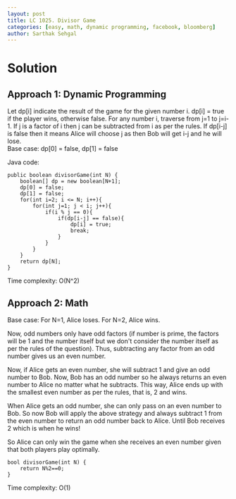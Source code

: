```yaml
---
layout: post
title: LC 1025. Divisor Game
categories: [easy, math, dynamic programming, facebook, bloomberg]
author: Sarthak Sehgal
---
```

# Solution
## Approach 1: Dynamic Programming
Let dp[i] indicate the result of the game for the given number i. dp[i] = true if the player wins, otherwise false. For any number i, traverse from j=1 to j=i-1. If j is a factor of i then j can be subtracted from i as per the rules. If dp[i-j] is false then it means Alice will choose j as then Bob will get i-j and he will lose.  
Base case: dp[0] = false, dp[1] = false

Java code:
```
public boolean divisorGame(int N) {
    boolean[] dp = new boolean[N+1];
    dp[0] = false;
    dp[1] = false;
    for(int i=2; i <= N; i++){
        for(int j=1; j < i; j++){
            if(i % j == 0){
                if(dp[i-j] == false){
                    dp[i] = true;
                    break;
                }
            }
        }
    }
    return dp[N];
}
```
Time complexity: O(N^2)

## Approach 2: Math
Base case: For N=1, Alice loses. For N=2, Alice wins.

Now, odd numbers only have odd factors (if number is prime, the factors will be 1 and the number itself but we don't consider the number itself as per the rules of the question). Thus, subtracting any factor from an odd number gives us an even number.

Now, if Alice gets an even number, she will subtract 1 and give an odd number to Bob. Now, Bob has an odd number so he always returns an even number to Alice no matter what he subtracts. This way, Alice ends up with the smallest even number as per the rules, that is, 2 and wins.

When Alice gets an odd number, she can only pass on an even number to Bob. So now Bob will apply the above strategy and always subtract 1 from the even number to return an odd number back to Alice. Until Bob receives 2 which is when he wins!

So Alice can only win the game when she receives an even number given that both players play optimally.

```
bool divisorGame(int N) {
    return N%2==0;
}
```
Time complexity: O(1)